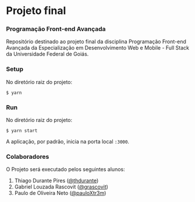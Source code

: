 # Projeto final

### Programação Front-end Avançada

Repositório destinado ao projeto final da disciplina Programação Front-end Avançada da Especialização em Desenvolvimento Web e Mobile - Full Stack da Universidade Federal de Goiás.

### Setup
No diretório raiz do projeto:
```
$ yarn
```

### Run
No diretório raiz do projeto:
```
$ yarn start
```
A aplicação, por padrão, inicia na porta local `:3000`.

### Colaboradores
O Projeto será executado pelos seguintes alunos:
1. Thiago Durante Pires ([@thdurante](https://github.com/thdurante))
2. Gabriel Louzada Rascovit ([@grascovit](https://github.com/grascovit))
3. Paulo de Oliveira Neto ([@pauloXtr3m](https://github.com/pauloXtr3m))